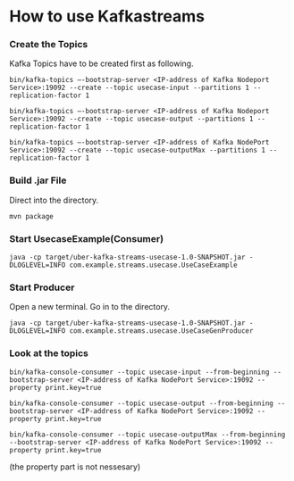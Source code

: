 # How to use Kafkastreams

### Create the Topics
Kafka Topics have to be created first as following.

`bin/kafka-topics –-bootstrap-server <IP-address of Kafka Nodeport Service>:19092 --create --topic usecase-input --partitions 1 --replication-factor 1`

`bin/kafka-topics –-bootstrap-server <IP-address of Kafka Nodeport Service>:19092 --create --topic usecase-output --partitions 1 --replication-factor 1`

`bin/kafka-topics –-bootstrap-server <IP-address of Kafka NodePort Service>:19092 --create --topic usecase-outputMax --partitions 1 --replication-factor 1`

### Build .jar File
Direct into the directory.

`mvn package`

### Start UsecaseExample(Consumer)

`java -cp target/uber-kafka-streams-usecase-1.0-SNAPSHOT.jar -DLOGLEVEL=INFO com.example.streams.usecase.UseCaseExample`

### Start Producer
Open a new terminal. Go in to the directory.

 `java -cp target/uber-kafka-streams-usecase-1.0-SNAPSHOT.jar -DLOGLEVEL=INFO com.example.streams.usecase.UseCaseGenProducer`

### Look at the topics

`bin/kafka-console-consumer --topic usecase-input --from-beginning --bootstrap-server <IP-address of Kafka NodePort Service>:19092 --property print.key=true`

`bin/kafka-console-consumer --topic usecase-output --from-beginning --bootstrap-server <IP-address of Kafka NodePort Service>:19092 --property print.key=true`

`bin/kafka-console-consumer --topic usecase-outputMax --from-beginning --bootstrap-server <IP-address of Kafka NodePort Service>:19092 --property print.key=true`

(the property part is not nessesary)
